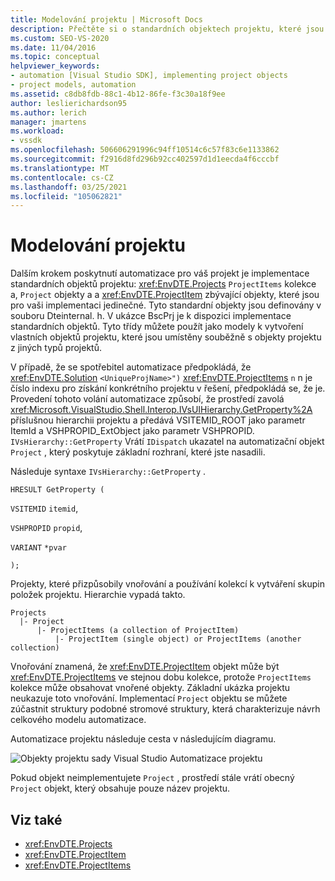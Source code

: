 ```yaml
---
title: Modelování projektu | Microsoft Docs
description: Přečtěte si o standardních objektech projektu, které jsou nutné k vytvoření automatizace pro svůj nový typ projektu, a na cestě, kterou automatizace projektu sleduje.
ms.custom: SEO-VS-2020
ms.date: 11/04/2016
ms.topic: conceptual
helpviewer_keywords:
- automation [Visual Studio SDK], implementing project objects
- project models, automation
ms.assetid: c8db8fdb-88c1-4b12-86fe-f3c30a18f9ee
author: leslierichardson95
ms.author: lerich
manager: jmartens
ms.workload:
- vssdk
ms.openlocfilehash: 506606291996c94ff10514c6c57f83c6e1133862
ms.sourcegitcommit: f2916d8fd296b92cc402597d1d1eecda4f6cccbf
ms.translationtype: MT
ms.contentlocale: cs-CZ
ms.lasthandoff: 03/25/2021
ms.locfileid: "105062821"
---
```

# <a name="project-modeling"></a>Modelování projektu
Dalším krokem poskytnutí automatizace pro váš projekt je implementace standardních objektů projektu: <xref:EnvDTE.Projects> `ProjectItems` kolekce a, `Project` objekty a a <xref:EnvDTE.ProjectItem> zbývající objekty, které jsou pro vaši implementaci jedinečné. Tyto standardní objekty jsou definovány v souboru Dteinternal. h. V ukázce BscPrj je k dispozici implementace standardních objektů. Tyto třídy můžete použít jako modely k vytvoření vlastních objektů projektu, které jsou umístěny souběžně s objekty projektu z jiných typů projektů.

 V případě, že se spotřebitel automatizace předpokládá, že <xref:EnvDTE.Solution> `<UniqueProjName>")` <xref:EnvDTE.ProjectItems> `n` n je číslo indexu pro získání konkrétního projektu v řešení, předpokládá se, že je. Provedení tohoto volání automatizace způsobí, že prostředí zavolá <xref:Microsoft.VisualStudio.Shell.Interop.IVsUIHierarchy.GetProperty%2A> příslušnou hierarchii projektu a předává VSITEMID_ROOT jako parametr ItemId a VSHPROPID_ExtObject jako parametr VSHPROPID. `IVsHierarchy::GetProperty` Vrátí `IDispatch` ukazatel na automatizační objekt `Project` , který poskytuje základní rozhraní, které jste nasadili.

 Následuje syntaxe `IVsHierarchy::GetProperty` .

 `HRESULT GetProperty (`

 `VSITEMID` `itemid`,

 `VSHPROPID` `propid`,

 `VARIANT` `*pvar`

 `);`

 Projekty, které přizpůsobily vnořování a používání kolekcí k vytváření skupin položek projektu. Hierarchie vypadá takto.

```
Projects
  |- Project
      |- ProjectItems (a collection of ProjectItem)
          |- ProjectItem (single object) or ProjectItems (another collection)
```

 Vnořování znamená, že <xref:EnvDTE.ProjectItem> objekt může být <xref:EnvDTE.ProjectItems> ve stejnou dobu kolekce, protože `ProjectItems` kolekce může obsahovat vnořené objekty. Základní ukázka projektu neukazuje toto vnořování. Implementací `Project` objektu se můžete zúčastnit struktury podobné stromové struktury, která charakterizuje návrh celkového modelu automatizace.

 Automatizace projektu následuje cesta v následujícím diagramu.

 ![Objekty projektu sady Visual Studio](../../extensibility/internals/media/projectobjects.gif "ProjectObjects") Automatizace projektu

 Pokud objekt neimplementujete `Project` , prostředí stále vrátí obecný `Project` objekt, který obsahuje pouze název projektu.

## <a name="see-also"></a>Viz také
- <xref:EnvDTE.Projects>
- <xref:EnvDTE.ProjectItem>
- <xref:EnvDTE.ProjectItems>
